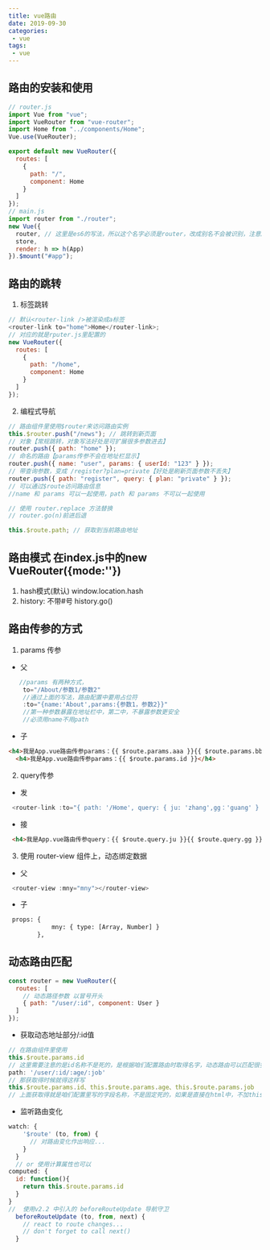 ```yaml
---
title: vue路由
date: 2019-09-30
categories:
 - vue
tags:
 - vue
---
```


## 路由的安装和使用
```js
// router.js
import Vue from "vue";
import VueRouter from "vue-router";
import Home from "../components/Home";
Vue.use(VueRouter);

export default new VueRouter({
  routes: [
    {
      path: "/",
      component: Home
    }
  ]
});
// main.js
import router from "./router";
new Vue({
  router, // 这里是es6的写法，所以这个名字必须是router，改成别名不会被识别，注意。
  store,
  render: h => h(App)
}).$mount("#app");
```

## 路由的跳转
1. 标签跳转
```js
// 默认<router-link />被渲染成a标签
<router-link to="home">Home</router-link>;
// 对应的就是rputer.js里配置的
new VueRouter({
  routes: [
    {
      path: "/home",
      component: Home
    }
  ]
});
```
2. 编程式导航
```js
// 路由组件里使用$router来访问路由实例
this.$router.push("/news"); // 跳转到新页面
// 对象【常规跳转，对象写法好处是可扩展很多参数进去】
router.push({ path: "home" });
// 命名的路由【params传参不会在地址栏显示】
router.push({ name: "user", params: { userId: "123" } });
// 带查询参数，变成 /register?plan=private【好处是刷新页面参数不丢失】
router.push({ path: "register", query: { plan: "private" } });
// 可以通过$route访问路由信息
//name 和 params 可以一起使用，path 和 params 不可以一起使用

// 使用 router.replace 方法替换
// router.go(n)前进后退

this.$route.path; // 获取到当前路由地址
```
## 路由模式 在index.js中的new VueRouter({mode:''})
1. hash模式(默认) window.location.hash
2. history: 不带#号 history.go()

## 路由传参的方式
1. params 传参
- 父
```js
   //params 有两种方式，
    to="/About/参数1/参数2"
    //通过上面的写法，路由配置中要用占位符
    :to="{name:'About',params:{参数1，参数2}}"
    //第一种参数暴露在地址栏中，第二中，不暴露参数更安全
    //必须用name不用path
```
- 子
```html
<h4>我是App.vue路由传参params：{{ $route.params.aaa }}{{ $route.params.bbb }}</h4>
  <h4>我是App.vue路由传参params：{{ $route.params.id }}</h4>
```
2. query传参
- 发
```js
 <router-link :to="{ path: '/Home', query: { ju: 'zhang',gg：'guang' } }">Home</router-link>
```
- 接
```html
 <h4>我是App.vue路由传参query：{{ $route.query.ju }}{{ $route.query.gg }}</h4>
```
3. 使用 router-view 组件上，动态绑定数据
- 父
```js
 <router-view :mny="mny"></router-view>
```
- 子
```html
 props: {
            mny: { type: [Array, Number] }
        },
```

## 动态路由匹配
```js
const router = new VueRouter({
  routes: [
    // 动态路径参数 以冒号开头
    { path: "/user/:id", component: User }
  ]
});
```
- 获取动态地址部分/:id值
```js
// 在路由组件里使用
this.$route.params.id
// 这里需要注意的是id名称不是死的，是根据咱们配置路由时取得名字，动态路由可以匹配很多个，比如
path: '/user/:id/:age/:job'
// 那获取得时候就得这样写
this.$route.params.id、this.$route.params.age、this.$route.params.job
// 上面获取得就是咱们配置里写的字段名称，不是固定死的，如果是直接在html中，不加this
```
- 监听路由变化
```js
watch: {
    '$route' (to, from) {
      // 对路由变化作出响应...
    }
  }
  // or 使用计算属性也可以
computed: {
  id: function(){
    return this.$route.params.id
  }
}
//  使用v2.2 中引入的 beforeRouteUpdate 导航守卫
  beforeRouteUpdate (to, from, next) {
    // react to route changes...
    // don't forget to call next()
  }
```
